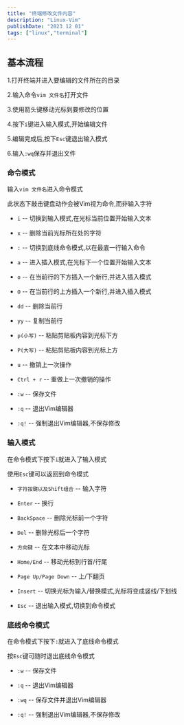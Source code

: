 ```yaml
---
title: "终端修改文件内容"
description: "Linux-Vim"
publishDate: "2023 12 01"
tags: ["linux","terminal"]
---
```


## 基本流程  

1.打开终端并进入要编辑的文件所在的目录

2.输入命令`vim 文件名`打开文件  

3.使用箭头键移动光标到要修改的位置  

4.按下`i`键进入输入模式,开始编辑文件  

5.编辑完成后,按下`Esc`键退出输入模式  

6.输入`:wq`保存并退出文件  

### 命令模式  

输入`vim 文件名`进入命令模式  

此状态下敲击键盘动作会被Vim视为命令,而非输入字符   

- `i` -- 切换到输入模式,在光标当前位置开始输入文本  

- `x` -- 删除当前光标所在处的字符  

- `:` -- 切换到底线命令模式,以在最底一行输入命令  

- `a` -- 进入插入模式,在光标下一个位置开始输入文本  

- `o` -- 在当前行的下方插入一个新行,并进入插入模式  

- `O` -- 在当前行的上方插入一个新行,并进入插入模式  

- `dd` -- 删除当前行  

- `yy` -- 复制当前行  

- `p(小写)` -- 粘贴剪贴板内容到光标下方  

- `P(大写)` -- 粘贴剪贴板内容到光标上方  

- `u` -- 撤销上一次操作  

- `Ctrl + r` -- 重做上一次撤销的操作  

- `:w` -- 保存文件  

- `:q` -- 退出Vim编辑器  

- `:q!` -- 强制退出Vim编辑器,不保存修改  

### 输入模式  

在命令模式下按下`i`就进入了输入模式  

使用`Esc`键可以返回到命令模式  

- `字符按键以及Shift组合` -- 输入字符  

- `Enter` -- 换行  

- `BackSpace` -- 删除光标前一个字符  

- `Del` -- 删除光标后一个字符  

- `方向键` -- 在文本中移动光标  

- `Home/End` -- 移动光标到行首/行尾  

- `Page Up/Page Down` -- 上/下翻页  

- `Insert` -- 切换光标为输入/替换模式,光标将变成竖线/下划线  

- `Esc` -- 退出输入模式,切换到命令模式  

### 底线命令模式  

在命令模式下按下`:`就进入了底线命令模式  

按`Esc`键可随时退出底线命令模式  

- `:w` -- 保存文件   

- `:q` -- 退出Vim编辑器  

- `:wq` -- 保存文件并退出Vim编辑器   

- `:q!` -- 强制退出Vim编辑器,不保存修改    